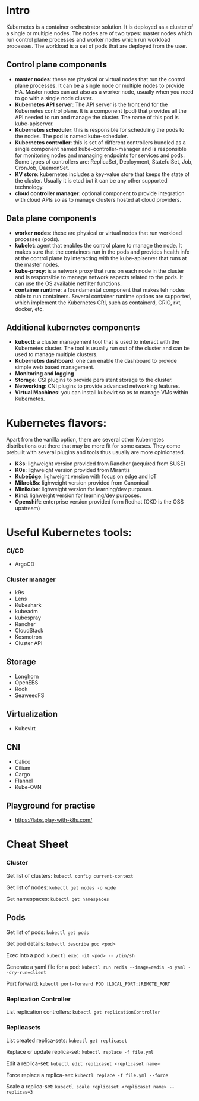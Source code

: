 # Intro

Kubernetes is a container orchestrator solution. It is deployed as a cluster of a single or multiple nodes. The nodes are of two types: master nodes which run control plane processes and worker nodes which run workload processes. The workload is a set of pods that are deployed from the user.

## Control plane components 
- **master nodes**: these are physical or virtual nodes that run the control plane processes. It can be a single node or multiple nodes to provide HA. Master nodes can act also as a worker node, usually when you need to go with a single node cluster. 
- **Kubernetes API server**: The API server is the front end for the Kubernetes control plane. It is a component (pod) that provides all the API needed to run and manage the cluster. The name of this pod is kube-apiserver.  
- **Kubernetes scheduler**: this is responsible for scheduling the pods to the nodes. The pod is named kube-scheduler. 
- **Kubernetes controller**: this is set of different controllers bundled as a single component named kube-controller-manager and is responsible for monitoring nodes and managing endpoints for services and pods. Some types of controllers are: ReplicaSet, Deployment, StatefulSet, Job, CronJob, DaemonSet.
- **KV store**: kubernetes includes a key-value store that keeps the state of the cluster. Usually it is etcd but it can be any other supported technology. 
- **cloud controller manager**: optional component to provide integration with cloud APIs so as to manage clusters hosted at cloud providers. 

## Data plane components
- **worker nodes**: these are physical or virtual nodes that run workload processes (pods). 
- **kubelet**: agent that enables the control plane to manage the node. It makes sure that the containers run in the pods and provides health info at the control plane by interacting with the kube-apiserver that runs at the master nodes. 
- **kube-proxy**: is a network proxy that runs on each node in the cluster and is responsible to manage network aspects related to the pods. It can use the OS available netfilter functions. 
- **container runtime**: a foundamental component that makes teh nodes able to run containers. Several container runtime options are supported, which implement the Kubernetes CRI, such as containerd, CRIO, rkt, docker, etc. 

## Additional kubernetes components

- **kubectl**: a cluster management tool that is used to interact with the Kubernetes cluster. The tool is usually run out of the cluster and can be used to manage multiple clusters. 
- **Kubernetes dashboard**: one can enable the dashboard to provide simple web based management. 
- **Monitoring and logging**
- **Storage**: CSI plugins to provide persistent storage to the cluster. 
- **Networking**: CNI plugins to provide advanced networking features. 
- **Virtual Machines**: you can install kubevirt so as to manage VMs within Kubernetes. 

# Kubernetes flavors: 

Apart from the vanilla option, there are several other Kubernetes distributions out there that may be more fit for some cases. They come prebuilt with several plugins and tools thus usually are more opinionated. 

- **K3s**: lighweight version provided from Rancher (acquired from SUSE)
- **K0s**: lighweight version provided from Mirantis
- **KubeEdge**: lighweight version with focus on edge and IoT
- **Mikrok8s**: lighweight version provided from Canonical
- **Minikube**: lighweight version for learning/dev purposes. 
- **Kind**: lighweight version for learning/dev purposes. 
- **Openshift**: enterprise version provided form Redhat (OKD is the OSS upstream)


# Useful Kubernetes tools: 

### CI/CD
- ArgoCD

### Cluster manager
- k9s
- Lens
- Kubeshark
- kubeadm
- kubespray
- Rancher
- CloudStack
- Kosmotron
- Cluster API

## Storage
- Longhorn
- OpenEBS
- Rook
- SeaweedFS

## Virtualization
- Kubevirt

## CNI
- Calico
- Cilium
- Cargo
- Flannel
- Kube-OVN

## Playground for practise
- https://labs.play-with-k8s.com/



# Cheat Sheet

### Cluster

Get list of clusters: `kubectl config current-context`

Get list of nodes: `kubectl get nodes -o wide`

Get namespaces: `kubectl get namespaces`


## Pods

Get list of pods: `kubectl get pods`

Get pod details: `kubectl describe pod <pod>`

Exec into a pod: `kubectl exec -it <pod> -- /bin/sh`

Generate a yaml file for a pod: `kubectl run redis --image=redis -o yaml --dry-run=client`

Port forward: `kubectl port-forward POD [LOCAL_PORT:]REMOTE_PORT`


### Replication Controller

List replication controllers: `kubectl get replicationController`


### Replicasets

List created replica-sets: `kubectl get replicaset`

Replace or update replica-set: `kubectl replace -f file.yml`

Edit a replica-set: `kubectl edit replicaset <replicaset name>`

Force replace a replica-set: `kubectl replace -f file.yml --force`

Scale a replica-set: `kubectl scale replicaset <replicaset name> --replicas=3`



